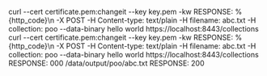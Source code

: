 curl --cert certificate.pem:changeit --key key.pem -kw RESPONSE: %{http_code}\n -X POST -H Content-type: text/plain -H filename: abc.txt -H collection: poo --data-binary hello world https://localhost:8443/collections
curl --cert certificate.pem:changeit --key key.pem -kw RESPONSE: %{http_code}\n -X POST -H Content-type: text/plain -H filename: abc.txt -H collection: poo --data-binary hello world https://localhost:8443/collections
RESPONSE: 000
/data/output/poo/abc.txt
RESPONSE: 200
